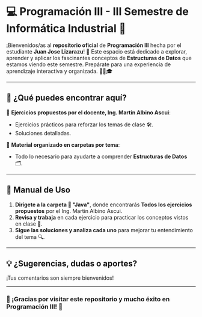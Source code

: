 # 💻 Programación III - III Semestre de Informática Industrial 🚀

¡Bienvenidos/as al **repositorio oficial** de **Programación III** hecha por el estudiante **Juan Jose Lizarazu**! 🌟 Este espacio está dedicado a explorar, aprender y aplicar los fascinantes conceptos de **Estructuras de Datos** que estamos viendo este semestre. Prepárate para una experiencia de aprendizaje interactiva y organizada. 🧑‍💻🎓

---

## 📝 ¿Qué puedes encontrar aquí?

📂 **Ejercicios propuestos por el docente, Ing. Martin Albino Ascui**:  
   - Ejercicios prácticos para reforzar los temas de clase 🛠️.  
   - Soluciones detalladas.  

📂 **Material organizado en carpetas por tema**:  
   - Todo lo necesario para ayudarte a comprender **Estructuras de Datos** 🗂️.

---

## 📜 Manual de Uso

1. **Dirígete a la carpeta 📁 "Java"**, donde encontrarás **Todos los ejercicios propuestos** por el Ing. Martin Albino Ascui.  
2. **Revisa y trabaja** en cada ejercicio para practicar los conceptos vistos en clase 📖.  
3. **Sigue las soluciones y analiza cada uno** para mejorar tu entendimiento del tema 🔍.

---

## 💡 ¿Sugerencias, dudas o aportes?

¡Tus comentarios son siempre bienvenidos!

---

### 🌟 ¡Gracias por visitar este repositorio y mucho éxito en Programación III! 🌟
